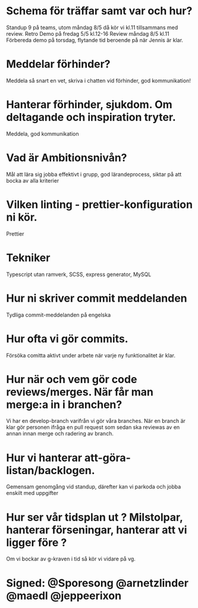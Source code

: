 # Schema för träffar samt var och hur?
Standup 9 på teams, utom måndag 8/5 då kör vi kl.11 tillsammans med review.
Retro
Demo på fredag 5/5 kl.12-16
Review måndag 8/5 kl.11
Förbereda demo på torsdag, flytande tid beroende på när Jennis är klar.

# Meddelar förhinder? 
Meddela så snart en vet, skriva i chatten vid förhinder, god kommunikation!

# Hanterar förhinder, sjukdom. Om deltagande och inspiration tryter.
Meddela, god kommunikation

# Vad är Ambitionsnivån?
Mål att lära sig jobba effektivt i grupp, god lärandeprocess, siktar på att bocka av alla kriterier

# Vilken linting - prettier-konfiguration ni kör.
Prettier

# Tekniker
Typescript utan ramverk, SCSS, express generator, MySQL

# Hur ni skriver commit meddelanden 
Tydliga commit-meddelanden på engelska

# Hur ofta vi gör commits.
Försöka comitta aktivt under arbete när varje ny funktionalitet är klar.

# Hur när och vem gör code reviews/merges. När får man merge:a in i branchen?
Vi har en develop-branch varifrån vi gör våra branches. När en branch är klar gör personen ifråga en pull request som sedan ska reviewas av en annan innan merge och radering av branch.

# Hur vi hanterar att-göra-listan/backlogen.
Gemensam genomgång vid standup, därefter kan vi parkoda och jobba enskilt med uppgifter

# Hur ser vår tidsplan ut ? Milstolpar, hanterar förseningar, hanterar att vi ligger före ?
Om vi bockar av g-kraven i tid så kör vi vidare på vg.

# Signed: @Sporesong  @arnetzlinder @maedl @jeppeerixon
